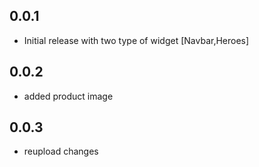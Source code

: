 ## 0.0.1

* Initial release with two type of widget [Navbar,Heroes]

## 0.0.2

* added product image

## 0.0.3

* reupload changes